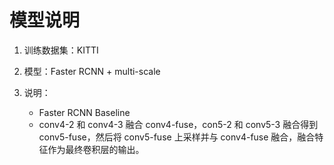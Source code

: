 # 模型说明

1. 训练数据集：KITTI
2. 模型：Faster RCNN + multi-scale
3. 说明：

    * Faster RCNN Baseline
    * conv4-2 和 conv4-3 融合 conv4-fuse，con5-2 和 conv5-3 融合得到 conv5-fuse，然后将 conv5-fuse 上采样并与 conv4-fuse 融合，融合特征作为最终卷积层的输出。
